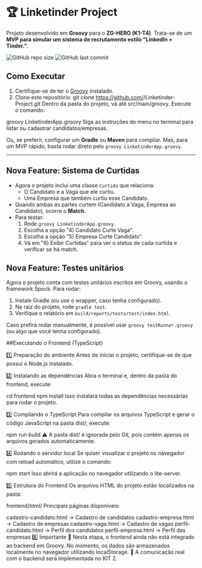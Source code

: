 # 🏆 Linketinder Project 

Projeto desenvolvido em **Groovy** para o **ZG-HERO (K1-T4)**. Trata-se de um **MVP para simular um sistema de recrutamento estilo "LinkedIn + Tinder."**.

![GitHub repo size](https://img.shields.io/github/repo-size/MarceloRoner/Linketinder-Project)
![GitHub last commit](https://img.shields.io/github/last-commit/MarceloRoner/Linketinder-Project)

## Como Executar
1. Certifique-se de ter o [Groovy](https://groovy-lang.org/) instalado.
2. Clone este repositório:
   git clone https://github.com/<seu-usuario>/Linketinder-Project.git
Dentro da pasta do projeto, vá até src/main/groovy.
Execute o comando:

groovy LinketinderApp.groovy
Siga as instruções do menu no terminal para listar ou cadastrar candidatos/empresas.


Ou, se preferir, configurar um **Gradle** ou **Maven** para compilar. Mas, para um MVP rápido, basta rodar direto pelo `groovy LinketinderApp.groovy`.

---

## Nova Feature: Sistema de Curtidas
- Agora o projeto inclui uma classe `Curtida` que relaciona:
  - O Candidato e a Vaga que ele curtiu.
  - Uma Empresa que também curtiu esse Candidato.
- Quando ambas as partes curtem (Candidato a Vaga, Empresa ao Candidato), ocorre o **Match**.
- Para testar:
  1. Rode `groovy LinketinderApp.groovy`.
  2. Escolha a opção "4) Candidato Curte Vaga".
  3. Escolha a opção "5) Empresa Curte Candidato".
  4. Vá em "6) Exibir Curtidas" para ver o status de cada curtida e verificar se há match.

## Nova Feature: Testes unitários
  Agora o projeto conta com testes unitários escritos em Groovy, usando o framework Spock. Para rodar:

1. Instale Gradle (ou use o wrapper, caso tenha configurado).
2. Na raiz do projeto, rode `gradle test`.
3. Verifique o relatório em `build/reports/tests/test/index.html`.

Caso prefira rodar manualmente, é possível usar `groovy testRunner.groovy` (ou algo que você tenha configurado).

##Executando o Frontend (TypeScript)

1️⃣ Preparação do ambiente
Antes de iniciar o projeto, certifique-se de que possui o Node.js instalado.

2️⃣ Instalando as dependências
Abra o terminal e, dentro da pasta do frontend, execute:


cd frontend
npm install
Isso instalará todas as dependências necessárias para rodar o projeto.

3️⃣ Compilando o TypeScript
Para compilar os arquivos TypeScript e gerar o código JavaScript na pasta dist/, execute:


npm run build
⚠️ A pasta dist/ é ignorada pelo Git, pois contém apenas os arquivos gerados automaticamente.

4️⃣ Rodando o servidor local
Se quiser visualizar o projeto no navegador com reload automático, utilize o comando:

npm start
Isso abrirá a aplicação no navegador utilizando o lite-server.

5️⃣ Estrutura do Frontend
Os arquivos HTML do projeto estão localizados na pasta:

frontend/html/
Principais páginas disponíveis:

cadastro-candidato.html → Cadastro de candidatos
cadastro-empresa.html → Cadastro de empresas
cadastro-vaga.html → Cadastro de vagas
perfil-candidato.html → Perfil dos candidatos
perfil-empresa.html → Perfil das empresas
6️⃣ Importante
📌 Nesta etapa, o frontend ainda não está integrado ao backend em Groovy. No momento, os dados são armazenados localmente no navegador utilizando localStorage.
📌 A comunicação real com o backend será implementada no KIT 2.





